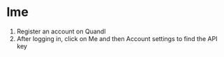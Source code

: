 # lme

1. Register an account on Quandl
2. After logging in, click on Me and then Account settings to find the API key
